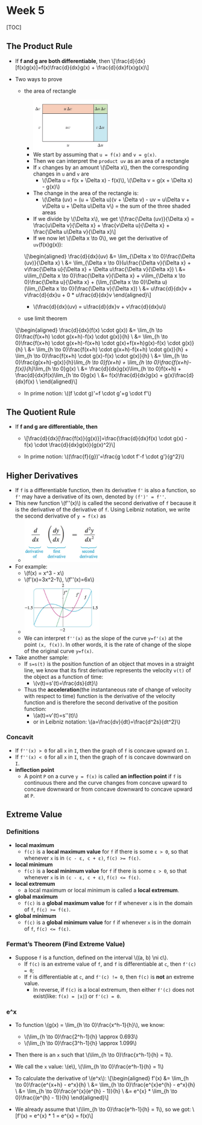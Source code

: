 # Week 5

[TOC]

## The Product Rule

* If **f and g are both differentiable**, then \\[\frac{d}{dx}[f(x)g(x)]=f(x)\frac{d}{dx}g(x) + \frac{d}{dx}f(x)g(x)\\]
* Two ways to prove
    * the area of rectangle
        * <img src="media/15039140120421.jpg" width=200 />
        * We start by assuming that `u = f(x)` and `v = g(x)`.
        * Then we can interpret the `product uv` as an area of a rectangle
        * If `x` changes by an amount \\(\Delta x\\), then the corresponding changes in `u` and `v` are
            * \\(\Delta u = f(x + \Delta x) - f(x)\\), \\(\Delta v = g(x + \Delta x) - g(x)\\)
        * The change in the area of the rectangle is:
            * \\(\Delta (uv) = (u + \Delta u)(v + \Delta v) - uv = u\Delta v + v\Delta u + \Delta u\Delta v\\) = the sum of the three shaded areas
        * If we divide by \\(\Delta x\\), we get \\[\frac{\Delta (uv)}{\Delta x} = \frac{u\Delta v}{\Delta x} + \frac{v\Delta u}{\Delta x} + \frac{\Delta u\Delta v}{\Delta x}\\]
        * If we now let \\(\Delta x \to 0\\), we get the derivative of `uv`(f(x)g(x)): 
        
        \\[\begin{aligned}
        \frac{d}{dx}(uv) &= \lim_{\Delta x \to 0}\frac{\Delta (uv)}{\Delta x} \\ 
        &= \lim_{\Delta x \to 0}(u\frac{\Delta v}{\Delta x} + v\frac{\Delta u}{\Delta x} + \Delta u\frac{\Delta v}{\Delta x}) \\ 
        &= u\lim_{\Delta x \to 0}\frac{\Delta v}{\Delta x} + v\lim_{\Delta x \to 0}\frac{\Delta u}{\Delta x} + (\lim_{\Delta x \to 0}\Delta u)(\lim_{\Delta x \to 0}(\frac{\Delta v}{\Delta x}) \\ 
        &= u\frac{d}{dx}v + v\frac{d}{dx}u + 0 * u\frac{d}{dx}v
        \end{aligned}\\]
        
        * \\(\frac{d}{dx}(uv) = u\frac{d}{dx}v + v\frac{d}{dx}u\\)

    * use limit theorem 

    \\[\begin{aligned}
    \frac{d}{dx}(f(x) \cdot g(x)) &= \lim_{h \to 0}\frac{f(x+h) \cdot g(x+h)-f(x) \cdot g(x)}{h} \\ 
    &= \lim_{h \to 0}\frac{f(x+h) \cdot g(x+h)-f(x+h) \cdot g(x)+f(x+h)g(x)-f(x) \cdot g(x)}{h} \\
    &= \lim_{h \to 0}\frac{f(x+h) \cdot g(x+h)-f(x+h) \cdot g(x)}{h} + \lim_{h \to 0}\frac{f(x+h) \cdot g(x)-f(x) \cdot g(x)}{h} \\
    &= \lim_{h \to 0}\frac{g(x+h)-g(x)}{h}*\lim_{h \to 0}f(x+h) + \lim_{h \to 0}\frac{f(x+h)-f(x)}{h}*\lim_{h \to 0}g(x) \\
    &= \frac{d}{dx}g(x)\lim_{h \to 0}f(x+h) + \frac{d}{dx}f(x)\lim_{h \to 0}g(x) \\
    &= f(x)\frac{d}{dx}g(x) + g(x)\frac{d}{dx}f(x) \\
    \end{aligned}\\]

    * In prime notion: \\((f \cdot g)'=f \cdot g'+g \cdot f'\\)

## The Quotient Rule 

* If **f and g are differentiable, then**

    * \\[\frac{d}{dx}[\frac{f(x)}{g(x)}]=\frac{\frac{d}{dx}f(x) \cdot g(x) - f(x) \cdot \frac{d}{dx}g(x)}{g(x)^2}\\] 
    
    * In prime notion: \\((\frac{f}{g})'=\frac{g \cdot f'-f \cdot g'}{g^2}\\)
 
## Higher Derivatives

* If `f` is a differentiable function, then its derivative `f'` is also a function, so `f'` may have a derivative of its own, denoted by `(f')' = f''`.
* This new function \\(f''(x)\\) is called the second derivative of `f` because it is the derivative of the derivative of `f`. Using Leibniz notation, we write the second derivative of `y = f(x)` as
    * <img src="media/15039270050273.jpg" width=200 />
* For example: 
    * \\(f(x) = x^3 - x\\)
    * \\(f'(x)=3x^2-1\\), \\(f''(x)=6x\\)
    * <img src="media/15039271618904.jpg" width=200 />
    * We can interpret `f''(x)` as the slope of the curve `y=f'(x)` at the point `(x, f(x))`. In other words, it is the rate of change of the slope of the original curve `y=f(x)`.
* Take another sample:
    * If `s=s(t)` is the position function of an object that moves in a straight line, we know that its first derivative represents the velocity `v(t)` of the object as a function of time:
        * \\(v(t)=s'(t)=\frac{ds}{dt}\\)
    * Thus the **acceleration**(the instantaneous rate of change of velocity with respect to time) function is the derivative of the velocity function and is therefore the second derivative of the position function:
        * \\(a(t)=v'(t)=s''(t)\\)
        * or in Leibniz notation: \\(a=\frac{dv}{dt}=\frac{d^2s}{dt^2}\\)

### Concavit
* If `f''(x) > 0` for all `x` in `I`, then the graph of `f` is concave upward on `I`.
* If `f''(x) < 0` for all `x` in `I`, then the graph of `f` is concave downward on `I`.
* **inflection point**
    * A point `P` on a curve `y = f(x)` is called **an inflection point** if `f` is continuous there and the curve changes from concave upward to concave downward or from concave downward to concave upward at `P`.

## Extreme Value

### Definitions

* **local maximum**
    * `f(c)` is a **local maximum value** for `f` if there is some `ε > 0`, so that whenever `x` is in `(c - ε, c + ε)`, `f(c) >= f(ε)`.
* **local minimum**
    * `f(c)` is a **local minimum value** for `f` if there is some `ε > 0`, so that whenever `x` is in `(c - ε, c + ε)`, `f(c) <= f(ε)`.
* **local extremum**
    * a local maximum or local minimum is called a **local extremum**.
* **global maximum**
    * `f(c)` is a **global maximum value** for `f` if whenever `x` is in the domain of `f`, `f(c) >= f(ε)`.
* **global minimum**
    * `f(c)` is a **global minimum value** for `f` if whenever `x` is in the domain of `f`, `f(c) <= f(ε)`.

### Fermat’s Theorem (Find Extreme Value)

* Suppose `f` is a function, defined on the interval \\((a, b) \ni c\\). 
    * If `f(c)` is an extreme value of `f`, and `f` is differentiable at `c`, then `f'(c) = 0`;
    * If `f` is differentiable at `c`, and `f'(c) != 0`, then `f(c)` is **not** an extreme value.
        * In reverse, if `f(c)` is a local extremum, then either `f'(c)` does not exist(like: `f(x) = |x|`) or `f'(c) = 0`.


### e^x

* To function \\(g(x) = \lim_{h \to 0}\frac{x^h-1}{h}\\), we know:
    * \\(\lim_{h \to 0}\frac{2^h-1}{h} \approx 0.693\\)
    * \\(\lim_{h \to 0}\frac{3^h-1}{h} \approx 1.099\\)
* Then there is an `x` such that \\(\lim_{h \to 0}\frac{x^h-1}{h} = 1\\).
* We call the `x` value: \\(e\\), \\(\lim_{h \to 0}\frac{e^h-1}{h} = 1\\)
* To calculate the derivative of \\(e^x\\): \\[\begin{aligned}
    f'(x) &= \lim_{h \to 0}\frac{e^{x+h} - e^x}{h} \\
          &= \lim_{h \to 0}\frac{e^{x}e^{h} - e^x}{h} \\
          &= \lim_{h \to 0}\frac{e^{x}(e^{h} - 1)}{h} \\
          &= e^{x} * \lim_{h \to 0}\frac{(e^{h} - 1)}{h} 
    \end{aligned}\\]

* We already assume that \\(\lim_{h \to 0}\frac{e^h-1}{h} = 1\\), so we got: \\[f'(x) = e^{x} * 1 = e^{x} = f(x)\\]

